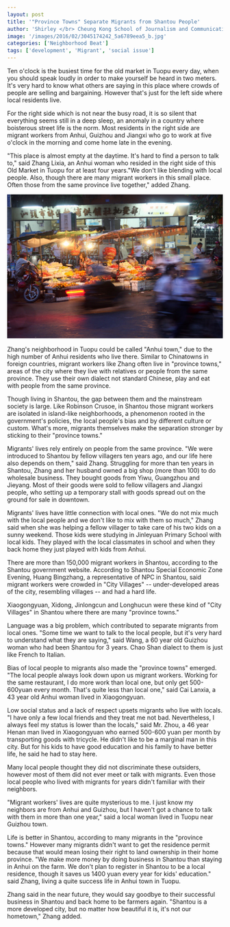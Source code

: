 ```yaml
---
layout: post
title: '"Province Towns" Separate Migrants from Shantou People'
author: 'Shirley </br> Cheung Kong School of Journalism and Communication. Shantou University'
image: '/images/2016/02/3045174242_5a6789eea5_b.jpg'
categories: ['Neighborhood Beat']
tags: ['development', 'Migrant', 'social issue']
---
```

<!-- Done -->
Ten o'clock is the busiest time for the old market in Tuopu every day, when you should speak loudly in order to make yourself be heard in two meters. It's very hard to know what others are saying in this place where crowds of people are selling and bargaining. However that's just for the left side where local residents live.

For the right side which is not near the busy road, it is so silent that everything seems still in a deep sleep, an anomaly in a country where boisterous street life is the norm. Most residents in the right side are migrant workers from Anhui, Guizhou and Jiangxi who go to work at five o'clock in the morning and come home late in the evening.

"This place is almost empty at the daytime. It's hard to find a person to talk to," said Zhang Lixia, an Anhui woman who resided in the right side of this Old Market in Tuopu for at least four years."We don't like blending with local people. Also, though there are many migrant workers in this small place. Often those from the same province live together," added Zhang.

[![town-province](/images/2016/02/3045174242_5a6789eea5_b.jpg)](https://www.flickr.com/photos/justaslice/3045174242/in/photolist-5D6jdb-fdbAAy-5CYmgu-9qRaGo-8jDLwm-8qvfjQ-8ur37b-9qRaGw-8qs78i-8iQM2r-9qRaGq-8ur373-9xXEky-5Shsy-5ShqQ-5Sgg3-5SgpP-5Sgvv-5Shwb-5Sh85-5SheW-5UZ66-5Shmw-5Sgqy-5SgAZ-5Sgp2-5Sgrn-5Shaz-5Sgv3-5Sh6h-5ShkH-5Shtj-5SgPD-5ShoX-5Sgyp-5ShnY-5ShtX-5ShuQ-5Sh9h-5Shce-5ShfD-5Shq2-5Shjk-5SgzQ-9iThEf-5UZ65-5ShrV-5SgwM-5Sgo8-83qxaY)

Zhang's neighborhood in Tuopu could be called "Anhui town," due to the high number of Anhui residents who live there. Similar to Chinatowns in foreign countries, migrant workers like Zhang often live in "province towns," areas of the city where they live with relatives or people from the same province. They use their own dialect not standard Chinese, play and eat with people from the same province.

Though living in Shantou, the gap between them and the mainstream society is large. Like Robinson Crusoe, in Shantou those migrant workers are isolated in island-like neighborhoods, a phenomenon rooted in the government's policies, the local people's bias and by different culture or custom. What's more, migrants themselves make the separation stronger by sticking to their "province towns."

Migrants' lives rely entirely on people from the same province. "We were introduced to Shantou by fellow villagers ten years ago, and our life here also depends on them," said Zhang. Struggling for more than ten years in Shantou, Zhang and her husband owned a big shop (more than 100) to do wholesale business. They bought goods from Yiwu, Guangzhou and Jieyang. Most of their goods were sold to fellow villagers and Jiangxi people, who setting up a temporary stall with goods spread out on the ground for sale in downtown.

Migrants' lives have little connection with local ones. "We do not mix much with the local people and we don't like to mix with them so much," Zhang said when she was helping a fellow villager to take care of his two kids on a sunny weekend. Those kids were studying in Jinleyuan Primary School with local kids. They played with the local classmates in school and when they back home they just played with kids from Anhui.

There are more than 150,000 migrant workers in Shantou, according to the Shantou government website. According to Shantou Special Economic Zone Evening, Huang Bingzhang, a representative of NPC in Shantou, said migrant workers were crowded in "City Villages" -- under-developed areas of the city, resembling villages -- and had a hard life.

Xiaogongyuan, Xidong, Jinlongcun and Longhucun were these kind of "City Villages" in Shantou where there are many "province towns."

Language was a big problem, which contributed to separate migrants from local ones. "Some time we want to talk to the local people, but it's very hard to understand what they are saying," said Wang, a 60 year old Guizhou woman who had been Shantou for 3 years. Chao Shan dialect to them is just like French to Italian.

Bias of local people to migrants also made the "province towns" emerged. "The local people always look down upon us migrant workers. Working for the same restaurant, I do more work than local one, but only get 500-600yuan every month. That's quite less than local one," said Cai Lanxia, a 43 year old Anhui woman lived in Xiaogongyuan.

Low social status and a lack of respect upsets migrants who live with locals. "I have only a few local friends and they treat me not bad. Nevertheless, I always feel my status is lower than the locals," said Mr. Zhou, a 46 year Henan man lived in Xiaogongyuan who earned 500-600 yuan per month by transporting goods with tricycle. He didn't like to be a marginal man in this city. But for his kids to have good education and his family to have better life, he said he had to stay here.

Many local people thought they did not discriminate these outsiders, however most of them did not ever meet or talk with migrants. Even those local people who lived with migrants for years didn't familiar with their neighbors.

"Migrant workers' lives are quite mysterious to me. I just know my neighbors are from Anhui and Guizhou, but I haven't got a chance to talk with them in more than one year," said a local woman lived in Tuopu near Guizhou town.

Life is better in Shantou, according to many migrants in the "province towns." However many migrants didn't want to get the residence permit because that would mean losing their right to land ownership in their home province. "We make more money by doing business in Shantou than staying in Anhui on the farm. We don't plan to register in Shantou to be a local residence, though it saves us 1400 yuan every year for kids' education." said Zhang, living a quite success life in Anhui town in Tuopu.

Zhang said in the near future, they would say goodbye to their successful business in Shantou and back home to be farmers again. "Shantou is a more developed city, but no matter how beautiful it is, it's not our hometown," Zhang added.
